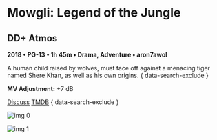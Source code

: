 # Mowgli: Legend of the Jungle

## DD+ Atmos

**2018 • PG-13 • 1h 45m • Drama, Adventure • aron7awol**

A human child raised by wolves, must face off against a menacing tiger named Shere Khan, as well as his own origins.
{ data-search-exclude }

**MV Adjustment:** +7 dB

[Discuss](https://www.avsforum.com/threads/bass-eq-for-filtered-movies.2995212/post-57251172)  [TMDB](407436)
{ data-search-exclude }

![img 0](https://i.imgur.com/8sjneof.jpg)

![img 1](https://i.imgur.com/izvcZSU.jpg)

